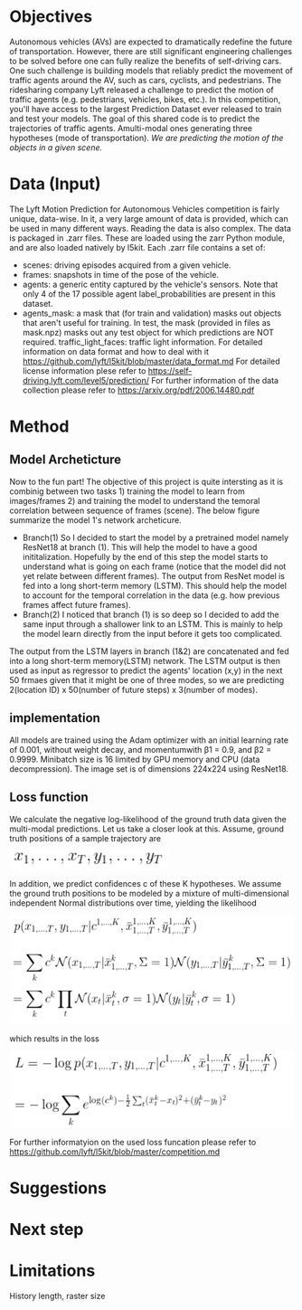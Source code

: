 # Objectives
Autonomous vehicles (AVs) are expected to dramatically redefine the future of transportation. However, there are still significant engineering challenges to be solved before one can fully realize the benefits of self-driving cars. One such challenge is building models that reliably predict the movement of traffic agents around the AV, such as cars, cyclists, and pedestrians. The ridesharing company Lyft released a challenge to predict the motion of traffic agents (e.g. pedestrians, vehicles, bikes, etc.). In this competition, you'll have access to the largest Prediction Dataset ever released to train and test your models.
The goal of this shared code is to predict the trajectories of traffic agents. Amulti-modal ones generating three hypotheses (mode of transportation). 
_We are predicting the motion of the objects in a given scene._
# Data (Input)
The Lyft Motion Prediction for Autonomous Vehicles competition is fairly unique, data-wise. In it, a very large amount of data is provided, which can be used in many different ways. Reading the data is also complex.
The data is packaged in .zarr files. These are loaded using the zarr Python module, and are also loaded natively by l5kit. Each .zarr file contains a set of:
* scenes: driving episodes acquired from a given vehicle.
* frames: snapshots in time of the pose of the vehicle.
* agents: a generic entity captured by the vehicle's sensors. Note that only 4 of the 17 possible agent label_probabilities are present in this dataset.
* agents_mask: a mask that (for train and validation) masks out objects that aren't useful for training. In test, the mask (provided in files as mask.npz) masks out any test object for which predictions are NOT required.
traffic_light_faces: traffic light information.
For detailed information on data format and how to deal with it https://github.com/lyft/l5kit/blob/master/data_format.md
For detailed license information plese refer to https://self-driving.lyft.com/level5/prediction/
For further information of the data collection please refer to https://arxiv.org/pdf/2006.14480.pdf
# Method
## Model Archeticture
Now to the fun part! 
The objective of this project is quite intersting as it is combinig between two tasks 1) training the model to learn from images/frames 2)
and training the model to understand the temoral correlation between sequence of frames (scene). The below figure summarize the model 1's network archeticure.
* Branch(1)
So I decided to start the model by a pretrained model namely ResNet18 at branch (1). This will help the model to have a good inititalization. Hopefully by the end of this step the model starts to understand what is going on each frame (notice that the model did not yet relate between different frames). The output from ResNet model is fed into a long short-term memory (LSTM). This should help the model to account for the temporal correlation in the data (e.g. how previous frames affect future frames).
* Branch(2)
I noticed that branch (1) is so deep so I decided to add the same input through a shallower link to an LSTM. This is mainly to help the model learn directly from the input before it gets too complicated.

The output from the LSTM layers in branch (1&2) are concatenated and fed into a long short-term memory(LSTM) network. The LSTM output is then used as input as regressor to predict the agents' location (x,y) in the next 50 frmaes given that it might be one of three modes, so we are predicting 2(location ID) x 50(number of future steps) x 3(number of modes).
## implementation
All models are trained using the Adam optimizer with an initial learning rate of 0.001, without weight decay, and momentumwith β1 = 0.9, and β2 = 0.9999. Minibatch size is 16 limited by GPU memory and CPU (data decompression). The image set is of dimensions 224x224 using ResNet18.
## Loss function
We calculate the negative log-likelihood of the ground truth data given the multi-modal predictions. Let us take a closer look at this. Assume, ground truth positions of a sample trajectory are

![Eq1](https://github.com/MKamel1/Kaggle_Lyft/blob/master/DeepLeraning/images/eq1.PNG)

In addition, we predict confidences c of these K hypotheses. We assume the ground truth positions to be modeled by a mixture of multi-dimensional independent Normal distributions over time, yielding the likelihood

![Eq2](https://github.com/MKamel1/Kaggle_Lyft/blob/master/DeepLeraning/images/eq2.PNG)

which results in the loss

![Eq3](https://github.com/MKamel1/Kaggle_Lyft/blob/master/DeepLeraning/images/eq3.PNG)

For further informatyion on the used loss funcation please refer to https://github.com/lyft/l5kit/blob/master/competition.md
# Suggestions

# Next step

# Limitations
History length, raster size

